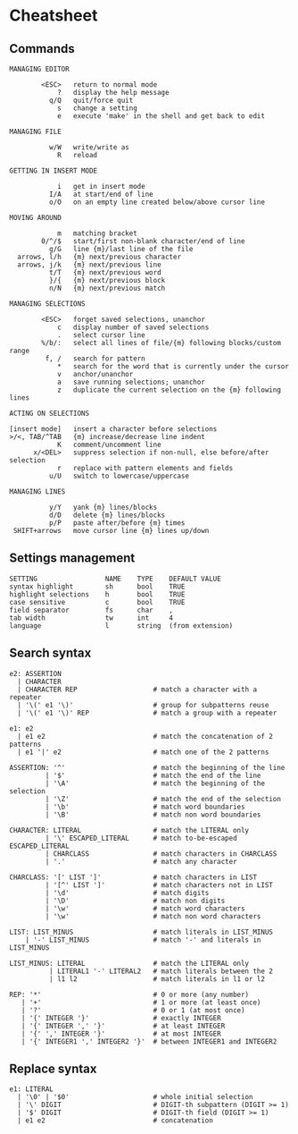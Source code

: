 # Cheatsheet

## Commands

    MANAGING EDITOR

            <ESC>   return to normal mode
                ?   display the help message
              q/Q   quit/force quit
                s   change a setting
                e   execute 'make' in the shell and get back to edit

    MANAGING FILE

              w/W   write/write as
                R   reload

    GETTING IN INSERT MODE

                i   get in insert mode
              I/A   at start/end of line
              o/O   on an empty line created below/above cursor line

    MOVING AROUND

                m   matching bracket
            0/^/$   start/first non-blank character/end of line
              g/G   line {m}/last line of the file
      arrows, l/h   {m} next/previous character
      arrows, j/k   {m} next/previous line
              t/T   {m} next/previous word
              }/{   {m} next/previous block
              n/N   {m} next/previous match

    MANAGING SELECTIONS

            <ESC>   forget saved selections, unanchor
                c   display number of saved selections
                .   select cursor line
            %/b/:   select all lines of file/{m} following blocks/custom range
             f, /   search for pattern
                *   search for the word that is currently under the cursor
                v   anchor/unanchor
                a   save running selections; unanchor
                z   duplicate the current selection on the {m} following lines

    ACTING ON SELECTIONS

    [insert mode]   insert a character before selections
    >/<, TAB/^TAB   {m} increase/decrease line indent
                K   comment/uncomment line
          x/<DEL>   suppress selection if non-null, else before/after selection
                r   replace with pattern elements and fields
              u/U   switch to lowercase/uppercase

    MANAGING LINES

              y/Y   yank {m} lines/blocks
              d/D   delete {m} lines/blocks
              p/P   paste after/before {m} times
     SHIFT+arrows   move cursor line {m} lines up/down


## Settings management

    SETTING                 NAME    TYPE    DEFAULT VALUE
    syntax highlight        sh      bool    TRUE
    highlight selections    h       bool    TRUE
    case sensitive          c       bool    TRUE
    field separator         fs      char    ,
    tab width               tw      int     4
    language                l       string  (from extension)


## Search syntax

    e2: ASSERTION
      | CHARACTER
      | CHARACTER REP                   # match a character with a repeater
      | '\(' e1 '\)'                    # group for subpatterns reuse
      | '\(' e1 '\)' REP                # match a group with a repeater

    e1: e2
      | e1 e2                           # match the concatenation of 2 patterns
      | e1 '|' e2                       # match one of the 2 patterns

    ASSERTION: '^'                      # match the beginning of the line
             | '$'                      # match the end of the line
             | '\A'                     # match the beginning of the selection
             | '\Z'                     # match the end of the selection
             | '\b'                     # match word boundaries
             | '\B'                     # match non word boundaries

    CHARACTER: LITERAL                  # match the LITERAL only
             | '\' ESCAPED_LITERAL      # match to-be-escaped ESCAPED_LITERAL
             | CHARCLASS                # match characters in CHARCLASS
             | '.'                      # match any character

    CHARCLASS: '[' LIST ']'             # match characters in LIST
             | '[^' LIST ']'            # match characters not in LIST
             | '\d'                     # match digits
             | '\D'                     # match non digits
             | '\w'                     # match word characters
             | '\w'                     # match non word characters

    LIST: LIST_MINUS                    # match literals in LIST_MINUS
        | '-' LIST_MINUS                # match '-' and literals in LIST_MINUS

    LIST_MINUS: LITERAL                 # match the LITERAL only
              | LITERAL1 '-' LITERAL2   # match literals between the 2
              | l1 l2                   # match literals in l1 or l2

    REP: '*'                            # 0 or more (any number)
       | '+'                            # 1 or more (at least once)
       | '?'                            # 0 or 1 (at most once)
       | '{' INTEGER '}'                # exactly INTEGER
       | '{' INTEGER ',' '}'            # at least INTEGER
       | '{' ',' INTEGER '}'            # at most INTEGER
       | '{' INTEGER1 ',' INTEGER2 '}'  # between INTEGER1 and INTEGER2


## Replace syntax

    e1: LITERAL
      | '\0' | '$0'                     # whole initial selection
      | '\' DIGIT                       # DIGIT-th subpattern (DIGIT >= 1)
      | '$' DIGIT                       # DIGIT-th field (DIGIT >= 1)
      | e1 e2                           # concatenation

